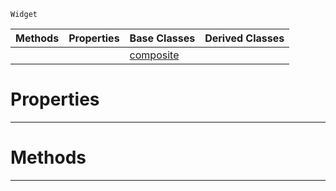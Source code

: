 `Widget`

|Methods|Properties|Base Classes|Derived Classes|
|---|---|---|---|
| | |[composite](composite.md)| |


 #  Properties


---  
 #  Methods


---  
 

 